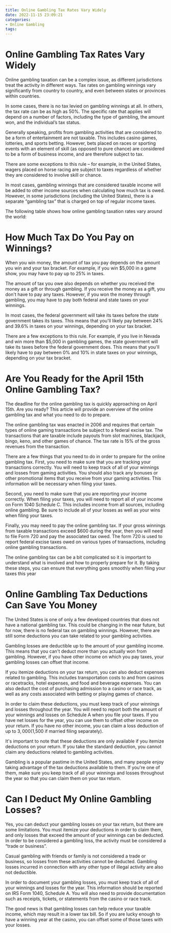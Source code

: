 ```yaml
---
title: Online Gambling Tax Rates Vary Widely
date: 2022-11-15 23:09:21
categories:
- Online Gambling
tags:
---
```



#  Online Gambling Tax Rates Vary Widely

Online gambling taxation can be a complex issue, as different jurisdictions treat the activity in different ways. Tax rates on gambling winnings vary significantly from country to country, and even between states or provinces within countries.

In some cases, there is no tax levied on gambling winnings at all. In others, the tax rate can be as high as 50%. The specific rate that applies will depend on a number of factors, including the type of gambling, the amount won, and the individual’s tax status.

Generally speaking, profits from gambling activities that are considered to be a form of entertainment are not taxable. This includes casino games, lotteries, and sports betting. However, bets placed on races or sporting events with an element of skill (as opposed to pure chance) are considered to be a form of business income, and are therefore subject to tax.

There are some exceptions to this rule – for example, in the United States, wagers placed on horse racing are subject to taxes regardless of whether they are considered to involve skill or chance.

In most cases, gambling winnings that are considered taxable income will be added to other income sources when calculating how much tax is owed. However, in some jurisdictions (including the United States), there is a separate “gambling tax” that is charged on top of regular income taxes.

The following table shows how online gambling taxation rates vary around the world:

#  How Much Tax Do You Pay on Winnings?

When you win money, the amount of tax you pay depends on the amount you win and your tax bracket. For example, if you win $5,000 in a game show, you may have to pay up to 25% in taxes.

The amount of tax you owe also depends on whether you received the money as a gift or through gambling. If you receive the money as a gift, you don't have to pay any taxes. However, if you won the money through gambling, you may have to pay both federal and state taxes on your winnings.

In most cases, the federal government will take its taxes before the state government takes its taxes. This means that you'll likely pay between 24% and 39.6% in taxes on your winnings, depending on your tax bracket.

There are a few exceptions to this rule. For example, if you live in Nevada and win more than $5,000 in gambling games, the state government will take its taxes before the federal government does. This means that you'll likely have to pay between 0% and 10% in state taxes on your winnings, depending on your tax bracket.

#  Are You Ready for the April 15th Online Gambling Tax?

The deadline for the online gambling tax is quickly approaching on April 15th. Are you ready? This article will provide an overview of the online gambling tax and what you need to do to prepare.

The online gambling tax was enacted in 2006 and requires that certain types of online gaming transactions be subject to a federal excise tax. The transactions that are taxable include payouts from slot machines, blackjack, bingo, keno, and other games of chance. The tax rate is 15% of the gross revenues from the transaction.

There are a few things that you need to do in order to prepare for the online gambling tax. First, you need to make sure that you are tracking your transactions correctly. You will need to keep track of all of your winnings and losses from gaming activities. You should also track any bonuses or other promotional items that you receive from your gaming activities. This information will be necessary when filing your taxes.

Second, you need to make sure that you are reporting your income correctly. When filing your taxes, you will need to report all of your income on Form 1040 Schedule C. This includes income from all sources, including online gambling. Be sure to include all of your losses as well as your wins when filing your taxes.

 Finally, you may need to pay the online gambling tax. If your gross winnings from taxable transactions exceed $600 during the year, then you will need to file Form 720 and pay the associated tax owed. The form 720 is used to report federal excise taxes owed on various types of transactions, including online gambling transactions.

The online gambling tax can be a bit complicated so it is important to understand what is involved and how to properly prepare for it. By taking these steps, you can ensure that everything goes smoothly when filing your taxes this year

#  Online Gambling Tax Deductions Can Save You Money

The United States is one of only a few developed countries that does not have a national gambling tax. This could be changing in the near future, but for now, there is no federal tax on gambling winnings. However, there are still some deductions you can take related to your gambling activities.

Gambling losses are deductible up to the amount of your gambling income. This means that you can't deduct more than you actually won from gambling. However, if you have other income on which you pay taxes, your gambling losses can offset that income.

If you itemize deductions on your tax return, you can also deduct expenses related to gambling. This includes transportation costs to and from casinos or racetracks, hotel expenses, and food and beverage expenses. You can also deduct the cost of purchasing admission to a casino or race track, as well as any costs associated with betting or playing games of chance.

In order to claim these deductions, you must keep track of your winnings and losses throughout the year. You will need to report both the amount of your winnings and losses on Schedule A when you file your taxes. If you have net losses for the year, you can use them to offset other income on your return. If you have no other income, you can claim a loss deduction of up to $3,000 ($1,500 if married filing separately).

It's important to note that these deductions are only available if you itemize deductions on your return. If you take the standard deduction, you cannot claim any deductions related to gambling activities.

Gambling is a popular pastime in the United States, and many people enjoy taking advantage of the tax deductions available to them. If you're one of them, make sure you keep track of all your winnings and losses throughout the year so that you can claim them on your tax return.

#  Can I Deduct My Online Gambling Losses?

Yes, you can deduct your gambling losses on your tax return, but there are some limitations. You must itemize your deductions in order to claim them, and only losses that exceed the amount of your winnings can be deducted. In order to be considered a gambling loss, the activity must be considered a “trade or business”.

Casual gambling with friends or family is not considered a trade or business, so losses from these activities cannot be deducted. Gambling losses incurred in connection with any other type of illegal activity are also not deductible.

In order to document your gambling losses, you must keep track of all of your winnings and losses for the year. This information should be reported on IRS Form 1040, Schedule A. You will also need to provide documentation such as receipts, tickets, or statements from the casino or race track.

The good news is that gambling losses can help reduce your taxable income, which may result in a lower tax bill. So if you are lucky enough to have a winning year at the casino, you can offset some of those taxes with your losses.
